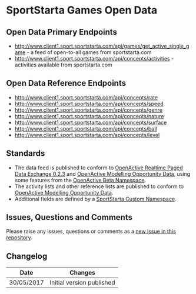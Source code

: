 # SportStarta Games Open Data

## Open Data Primary Endpoints
- http://www.client1.sport.sportstarta.com/api/games/get_active_single_game - a feed of open-to-all games from sportstarta.com
- http://www.client1.sport.sportstarta.com/api/concepts/activities - activities available from sportstarta.com

## Open Data Reference Endpoints
- http://www.client1.sport.sportstarta.com/api/concepts/rate
- http://www.client1.sport.sportstarta.com/api/concepts/speed 
- http://www.client1.sport.sportstarta.com/api/concepts/genre
- http://www.client1.sport.sportstarta.com/api/concepts/nature
- http://www.client1.sport.sportstarta.com/api/concepts/surface
- http://www.client1.sport.sportstarta.com/api/concepts/ball
- http://www.client1.sport.sportstarta.com/api/concepts/level

## Standards
- The data feed is published to conform to [OpenActive Realtime Paged Data Exchange 0.2.3](https://www.openactive.io/realtime-paged-data-exchange/0.2.3/) and [OpenActive Modelling Opportunity Data](https://www.openactive.io/modelling-opportunity-data/), using some features from the [OpenActive Beta Namespace](https://www.openactive.io/ns-beta/).
- The activity lists and other reference lists are published to conform to [OpenActive Modelling Opportunity Data](https://www.openactive.io/modelling-opportunity-data/).
- Additional fields are defined by a [SportStarta Custom Namespace](http://data.sportstarta.com/ns/).

## Issues, Questions and Comments
Please raise any issues, questions or comments as a [new issue in this repository](https://github.com/SportStarta/opendata/issues).

## Changelog

| Date | Changes |
|---|---|
| 30/05/2017 | Initial version published |
